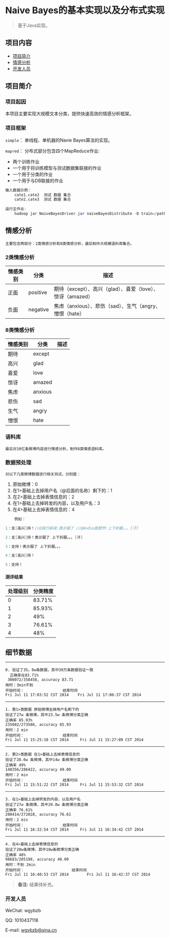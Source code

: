 
# Naive Bayes的基本实现以及分布式实现

> 基于Java实现。

## 项目内容

- [项目简介](#项目简介)
- [情感分析](#情感分析)
- [开发人员](#开发人员)

## 项目简介

### 项目起因

本项目主要实现大规模文本分类，提供快速高效的情感分析框架。

### 项目框架

`simple`： 单线程、单机器的Navie Bayes算法的实现。

`mapred`： 分布式部分包含四个MapReduce作业: 

* 两个训练作业 
* 一个用于将训练模型与测试数据集联接的作业
* 一个用于分类的作业
* 一个用于与DB联接的作业

```java
输入数据示例：
    cate1,cate2  测试 数据 集合
    cate2,cate3  测试 数据 集合
    
运行主作业:
    hadoop jar NaiveBayesDriver.jar naiveBayesDistribute -D train=/path/to/training/data -D test=/path/to/test/data -D output=/output/dir [-D reducers=10]
```
    
## 情感分析

    主要包含两部分：2类情感分析和8类情感分析，最后制作大规模语料库集合。
    
### 2类情感分析
    
情感类别  | 分类   |  描述
-------- | ------- | ------
正面 | positive | 期待（except）、高兴（glad）、喜爱（love）、惊讶（amazed）
负面 | negative | 焦虑（anxious）、悲伤（sad）、生气（angry、憎恨（hate）

### 8类情感分析

情感类别  | 分类   |  描述
-------- | ------- | ------
期待 | except | 
高兴 | glad | 
喜爱 | love | 
惊讶 | amazed | 
焦虑 | anxious | 
悲伤 | sad | 
生气 | angry | 
憎恨 | hate | 


### 语料库

    最后对10亿条微博内容进行情感分析，制作8类情感语料库。

### 数据预处理 

    对以下几类微博数据进行相关测试，分别是：

1. 原始微博：0
2. 在1>基础上去掉用户名（@后面的名称）剩下的：1
3. 在2>基础上去掉表情信息的：2
4. 在1>基础上去掉转发的内容，以及用户名：3
5. 在4>基础上去掉表情信息的：4

```java
    例如：

1：支[高兴]持！//@投行新闻:表示服了 //@Andie是肥乔:上下折服。。。[汗] 

2：支[高兴]持！表示服了 上下折服。。。[汗]

3：支持！表示服了 上下折服。。。 

4：支[高兴]持！

5：支持！
```

#### 测评结果
处理级别  | 分类精度
-------- | ---------
0  | 83.71%
1  | 85.93%
2  | 49%
3  | 76.61%
4  | 48%

## 细节数据
-------------------------------------------------------------------------------------
    0. 验证了35。8w条数据，其中30万条数据验证一致
      正确率在83.71%
     300072/358458, accuracy 83.71
    用时：3min不到
    开始时间：                 结束时间
    Fri Jul 11 17:03:52 CST 2014    Fri Jul 11 17:06:37 CST 2014
-------------------------------------------------------------------------------------
    1. 第1>类数据 原始微博去掉用户名剩下的
    验证了27w 条微博，其中23.5w 条微博分类正确
    正确率 85.93%
    235082/273586, accuracy 85.93
    用时：2 min
    开始时间：                 结束时间
    Fri Jul 11 15:25:10 CST 2014     Fri Jul 11 15:27:09 CST 2014       
-------------------------------------------------------------------------------------
    2. 第2>类数据 在1>基础上去掉表情信息的
    验证了28.6w 条微博，其中14w 条微博分类正确
    正确率 49%
    140356/286422, accuracy 49.00
    用时：2 min
    开始时间：                 结束时间
    Fri Jul 11 15:51:22 CST 2014     Fri Jul 11 15:53:32 CST 2014
-------------------------------------------------------------------------------------
    3. 在1>基础上去掉转发的内容，以及用户名
    验证了27w 条微博，其中20.8w 条微博分类正确
    正确率 76.61%
    208414/272028, accuracy 76.61
    用时：2 min
    开始时间：                 结束时间
    Fri Jul 11 16:32:54 CST 2014     Fri Jul 11 16:34:42 CST 2014
-------------------------------------------------------------------------------------
    4. 在4>基础上去掉表情信息的
    验证了20w条微博，其中10w条微博分类正确
    正确率 48%
    98683/205198, accuracy 48.09
    用时：不到 2min
    开始时间：                     结束时间
    Fri Jul 11 16:40:53 CST 2014        Fri Jul 11 16:42:37 CST 2014

> **备注:** 结果待补充。

### 开发人员

WeChat: wgybzb

QQ: 1010437118

E-mail: wgybzb@sina.cn



